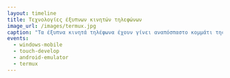 ```yaml
---
layout: timeline 
title: Τεχνολογίες έξυπνων κινητών τηλεφώνων
image_url: /images/termux.jpg
caption: "Τα έξυπνα κινητά τηλέφωνα έχουν γίνει αναπόσπαστο κομμάτι της καθημερινότητας μας. Ανά τα χρόνια, έχουν αναπτυχθεί διάφορες τεχνολογίες που απογειώνουν την εμπειρία χρήσης."  
events:
  - windows-mobile
  - touch-develop
  - android-emulator
  - termux
---
```

